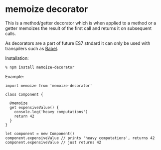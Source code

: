 # memoize decorator

This is a method/getter decorator which is when applied to a method or a getter
memoizes the result of the first call and returns it on subsequent calls.

As decorators are a part of future ES7 stndard it can only be used with
transpilers such as [Babel](babeljs.io).

Installation:

    % npm install memoize-decorator

Example:

    import memoize from 'memoize-decorator'

    class Component {

      @memoize
      get expensiveValue() {
        console.log('heavy computations')
        return 42
      }
    }

    let component = new Component()
    component.expensiveValue // prints 'heavy computations', returns 42
    component.expensiveValue // just returns 42
